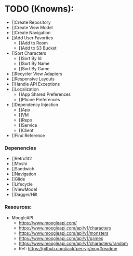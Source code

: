 # TODO (Knowns):

- []Create Repository
- []Create View Model
- []Create Navigation
- []Add User Favorites
    - []Add to Room
    - []Add to S3 Bucket
- []Sort Characters
    - []Sort By Id
    - []Sort By Name
    - []Sort By Game
- []Recycler View Adapters
- []Responsive Layouts
- []Handle API Exceptions
- []Localization
    - []App Shared Preferences
    - []Phone Preferences
- []Dependency Injection
    - []App
    - []VM
    - []Repo
    - []Service
    - []Client
- []Find Reference

### Depenencies

- []Retrofit2
- []Moshi
- []Sandwich
- []Navigation
- []Glide
- []Lifecycle
- []ViewModel
- []Dagger/Hilt

### Resources:

- MoogleAPI
    - https://www.moogleapi.com/
    - https://www.moogleapi.com/api/v1/characters
    - https://www.moogleapi.com/api/v1/monsters
    - https://www.moogleapi.com/api/v1/games
    - https://www.moogleapi.com/api/v1/characters/random
    - Ref: https://github.com/jackfperryjr/mog#readme
